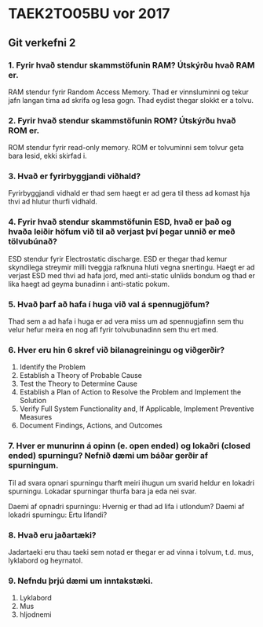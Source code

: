 # TAEK2TO05BU vor 2017

## Git verkefni 2

### 1. Fyrir hvað stendur skammstöfunin RAM? Útskýrðu hvað RAM er.

RAM stendur fyrir Random Access Memory. Thad er vinnsluminni og tekur jafn langan tima ad skrifa og lesa gogn. Thad eydist thegar slokkt er a tolvu.

### 2. Fyrir hvað stendur skammstöfunin ROM? Útskýrðu hvað ROM er.

ROM stendur fyrir read-only memory. ROM er tolvuminni sem tolvur geta bara lesid, ekki skirfad i.

### 3. Hvað er fyrirbyggjandi viðhald?

Fyrirbyggjandi vidhald er thad sem haegt er ad gera til thess ad komast hja thvi ad hlutur thurfi vidhald. 

### 4. Fyrir hvað stendur skammstöfunin ESD, hvað er það og hvaða leiðir höfum við til að verjast því þegar unnið er með tölvubúnað?

ESD stendur fyrir Electrostatic discharge. ESD er thegar thad kemur skyndilega streymir milli tveggja rafknuna hluti vegna snertingu.
Haegt er ad verjast ESD med thvi ad hafa jord, med anti-static ulnlids bondum og thad er lika haegt ad geyma bunadinn i anti-static pokum.

### 5. Hvað þarf að hafa í huga við val á spennugjöfum?

Thad sem a ad hafa i huga er ad vera miss um ad spennugjafinn sem thu velur hefur meira en nog afl fyrir tolvubunadinn sem thu ert med.

### 6. Hver eru hin 6 skref við bilanagreiningu og viðgerðir?

1. Identify the Problem
2. Establish a Theory of Probable Cause
3. Test the Theory to Determine Cause 
1. Establish a Plan of Action to Resolve the Problem and Implement the Solution
5. Verify Full System Functionality and, If Applicable, Implement Preventive Measures
1. Document Findings, Actions, and Outcomes

### 7. Hver er munurinn á opinn (e. open ended) og lokaðri (closed ended) spurningu? Nefnið dæmi um báðar gerðir af spurningum.

Til ad svara opnari spurningu tharft meiri ihugun um svarid heldur en lokadri spurningu. Lokadar spurningar thurfa bara ja eda nei svar.

Daemi af opnadri spurningu: Hvernig er thad ad lifa i utlondum?
Daemi af lokadri spurningu: Ertu lifandi?

### 8. Hvað eru jaðartæki?

Jadartaeki eru thau taeki sem notad er thegar er ad vinna i tolvum, t.d. mus, lyklabord og heyrnatol.

### 9. Nefndu þrjú dæmi um inntakstæki.

1. Lyklabord
1. Mus
3. hljodnemi